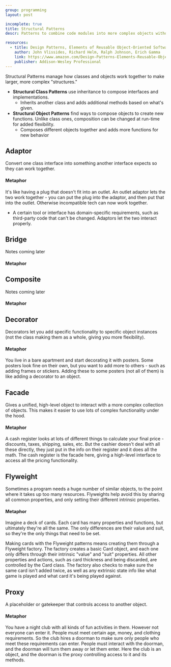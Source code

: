 ```yaml
---
group: programming
layout: post

incomplete: true
title: Structural Patterns
descr: Patterns to combine code modules into more complex objects without falling apart after.

resources:
  - title: Design Patterns, Elements of Reusable Object-Oriented Software
    author: John Vlissides, Richard Helm, Ralph Johnson, Erich Gamma
    link: https://www.amazon.com/Design-Patterns-Elements-Reusable-Object-Oriented/dp/0201633612/ref=sr_1_2?s=books&ie=UTF8&qid=1535832017&sr=1-2&keywords=design+patterns+elements+of+reusable+object-oriented+software
    publisher: Addison-Wesley Professional
---
```


Structural Patterns manage how classes and objects work together to make larger, more complex "structures."

* **Structural Class Patterns** use inheritance to compose interfaces and implementations.
  * Inherits another class and adds additional methods based on what's given.
* **Structural Object Patterns** find ways to compose objects to create new functions. Unlike class ones, composition can be changed at run-time for added flexibility.
  * Composes different objects together and adds more functions for new behavior

## Adaptor

Convert one class interface into something another interface expects so they can work together.

#### Metaphor

It's like having a plug that doesn't fit into an outlet. An outlet adaptor lets the two work together - you can put the plug into the adaptor, and then put that into the outlet. Otherwise incompatible tech can now work together.

* A certain tool or interface has domain-specific requirements, such as third-party code that can't be changed. Adaptors let the two interact properly.

## Bridge

Notes coming later

#### Metaphor

## Composite

Notes coming later

#### Metaphor

## Decorator

Decorators let you add specific functionality to specific object instances (not the class making them as a whole, giving you more flexibility).

#### Metaphor

You live in a bare apartment and start decorating it with posters. Some posters look fine on their own, but you want to add more to others - such as adding frames or stickers. Adding these to some posters (not all of them) is like adding a decorator to an object.

## Facade

Gives a unified, high-level object to interact with a more complex collection of objects. This makes it easier to use lots of complex functionality under the hood.

#### Metaphor

A cash register looks at lots of different things to calculate your final price - discounts, taxes, shipping, sales, etc. But the cashier doesn't deal with all these directly, they just put in the info on their register and it does all the math. The cash register is the facade here, giving a high-level interface to access all the pricing functionality.

## Flyweight

Sometimes a program needs a huge number of similar objects, to the point where it takes up too many resources. Flyweights help avoid this by sharing all common properties, and only setting their different intrinsic properties.

#### Metaphor

Imagine a deck of cards. Each card has many properties and functions, but ultimately they're all the same. The only differences are their value and suit, so they're the only things that need to be set.

Making cards with the Flyweight patterns means creating them through a Flyweight factory. The factory creates a basic Card object, and each one only differs through their intrinsic "value" and "suit" properties. All other properties and actions, such as card thickness and being discarded, are controlled by the Card class. The factory also checks to make sure the same card isn't added twice, as well as any extrinsic state info like what game is played and what card it's being played against.

## Proxy

A placeholder or gatekeeper that controls access to another object.

#### Metaphor

You have a night club with all kinds of fun activities in them. However not everyone can enter it. People must meet certain age, money, and clothing requirements. So the club hires a doorman to make sure only people who meet these requirements can enter. People must interact with the doorman, and the doorman will turn them away or let them enter. Here the club is an object, and the doorman is the proxy controlling access to it and its methods.
